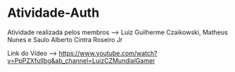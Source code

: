 # Atividade-Auth
Atividade realizada pelos membros --> Luiz Guilherme Czaikowski, Matheus Nunes e Saulo Alberto Cintra Roseiro Jr

Link do Vídeo --> https://www.youtube.com/watch?v=PpPZXfuIIbg&ab_channel=LuizCZMundialGamer
